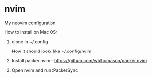 # nvim
My neovim configuration

How to install on Mac OS:
1.  clone in ~/.config

    How it should looks like ~/.config/nvim

2.  Install packer.nvim - https://github.com/wbthomason/packer.nvim

3.  Open nvim and run :PackerSync
